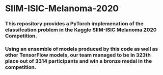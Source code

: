 # SIIM-ISIC-Melanoma-2020

### This repository provides a PyTorch implemenation of the classifcation problem in the Kaggle SIIM-ISIC Melanoma 2020 Competition. 

### Using an ensemble of models produced by this code as well as other TensorFlow models, our team managed to be in 323th place out of 3314 participants and win a bronze medal in the competition.

